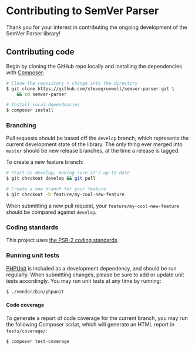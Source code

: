 # Contributing to SemVer Parser

Thank you for your interest in contributing the ongoing development of the SemVer Parser library!


## Contributing code

Begin by cloning the GitHub repo locally and installing the dependencies with [Composer](https://getcomposer.org):

```sh
# Clone the repository + change into the directory
$ git clone https://github.com/stevegrunwell/semver-parser.git \
    && cd semver-parser

# Install local dependencies
$ composer install
```

### Branching

Pull requests should be based off the `develop` branch, which represents the current development state of the library. The only thing ever merged into `master` should be new release branches, at the time a release is tagged.

To create a new feature branch:

```bash
# Start on develop, making sure it's up-to-date
$ git checkout develop && git pull

# Create a new branch for your feature
$ git checkout -b feature/my-cool-new-feature
```

When submitting a new pull request, your `feature/my-cool-new-feature` should be compared against `develop`.


### Coding standards

This project uses [the PSR-2 coding standards](http://www.php-fig.org/psr/psr-2/).


### Running unit tests

[PHPUnit](https://phpunit.de/) is included as a development dependency, and should be run regularly. When submitting changes, please be sure to add or update unit tests accordingly. You may run unit tests at any time by running:

```bash
$ ./vendor/bin/phpunit
```

#### Code coverage

To generate a report of code coverage for the current branch, you may run the following Composer script, which will generate an HTML report in `tests/coverage/`:

```bash
$ composer test-coverage
```
